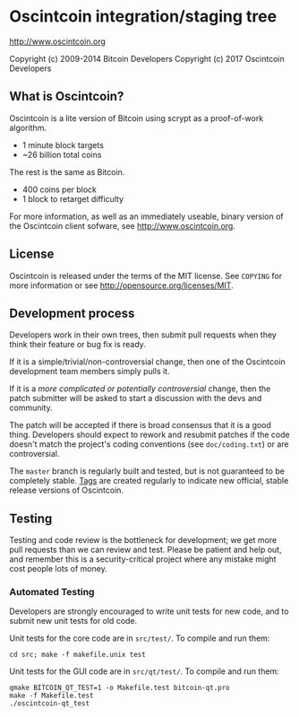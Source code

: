 Oscintcoin integration/staging tree
================================

http://www.oscintcoin.org

Copyright (c) 2009-2014 Bitcoin Developers
Copyright (c) 2017 Oscintcoin Developers

What is Oscintcoin?
----------------

Oscintcoin is a lite version of Bitcoin using scrypt as a proof-of-work algorithm.
 - 1 minute block targets
 - ~26 billion total coins

The rest is the same as Bitcoin.
 - 400 coins per block
 - 1 block to retarget difficulty

For more information, as well as an immediately useable, binary version of
the Oscintcoin client sofware, see http://www.oscintcoin.org.

License
-------

Oscintcoin is released under the terms of the MIT license. See `COPYING` for more
information or see http://opensource.org/licenses/MIT.

Development process
-------------------

Developers work in their own trees, then submit pull requests when they think
their feature or bug fix is ready.

If it is a simple/trivial/non-controversial change, then one of the Oscintcoin
development team members simply pulls it.

If it is a *more complicated or potentially controversial* change, then the patch
submitter will be asked to start a discussion with the devs and community.

The patch will be accepted if there is broad consensus that it is a good thing.
Developers should expect to rework and resubmit patches if the code doesn't
match the project's coding conventions (see `doc/coding.txt`) or are
controversial.

The `master` branch is regularly built and tested, but is not guaranteed to be
completely stable. [Tags](https://github.com/oscintcoin-project/oscintcoin/tags) are created
regularly to indicate new official, stable release versions of Oscintcoin.

Testing
-------

Testing and code review is the bottleneck for development; we get more pull
requests than we can review and test. Please be patient and help out, and
remember this is a security-critical project where any mistake might cost people
lots of money.

### Automated Testing

Developers are strongly encouraged to write unit tests for new code, and to
submit new unit tests for old code.

Unit tests for the core code are in `src/test/`. To compile and run them:

    cd src; make -f makefile.unix test

Unit tests for the GUI code are in `src/qt/test/`. To compile and run them:

    qmake BITCOIN_QT_TEST=1 -o Makefile.test bitcoin-qt.pro
    make -f Makefile.test
    ./oscintcoin-qt_test

